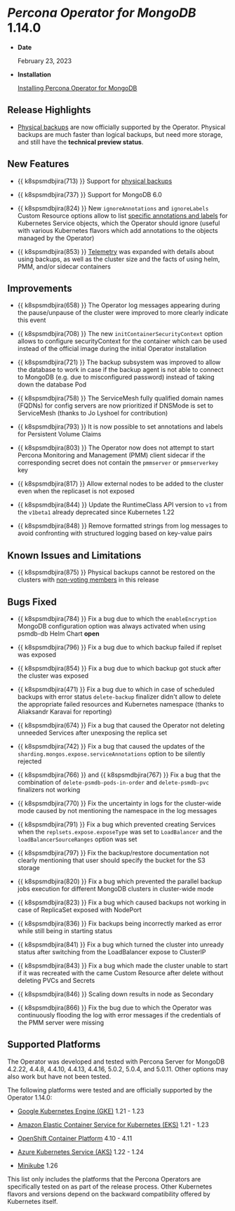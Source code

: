 # *Percona Operator for MongoDB* 1.14.0

* **Date**

    February 23, 2023

* **Installation**

    [Installing Percona Operator for MongoDB](../index.md#quickstart-guides)

## Release Highlights

* [Physical backups](backups-about.md#physical) are now officially supported by the Operator. Physical backups are much faster than logical backups, but need more storage, and still have the **technical preview status**.

## New Features

* {{ k8spsmdbjira(713) }} Support for [physical backups](backups-about.md#physical)

* {{ k8spsmdbjira(737) }} Support for MongoDB 6.0

* {{ k8spsmdbjira(824) }} New `ignoreAnnotations` and `ignoreLabels` Custom Resource options allow to list [specific annotations and labels](../annotations.md) for Kubernetes Service objects, which the Operator should ignore (useful with various Kubernetes flavors which add annotations to the objects managed by the Operator)

* {{ k8spsmdbjira(853) }} [Telemetry](../telemetry.md) was expanded with details about using backups, as well as the cluster size and the facts of using helm, PMM, and/or sidecar containers

## Improvements

* {{ k8spsmdbjira(658) }} The Operator log messages appearing during the pause/unpause of the cluster were improved to more clearly indicate this event

* {{ k8spsmdbjira(708) }} The new `initContainerSecurityContext` option allows to configure securityContext for the container which can be used instead of the official image during the initial Operator installation

* {{ k8spsmdbjira(721) }} The backup subsystem was improved to allow the database to work in case if the backup agent is not able to connect to MongoDB (e.g. due to misconfigured password) instead of taking down the database Pod

* {{ k8spsmdbjira(758) }} The ServiceMesh fully qualified domain names (FQDNs) for config servers are now prioritized if DNSMode is set to ServiceMesh (thanks to Jo Lyshoel for contribution)

* {{ k8spsmdbjira(793) }} It is now possible to set annotations and labels for Persistent Volume Claims

* {{ k8spsmdbjira(803) }} The Operator now does not attempt to start Percona Monitoring and Management (PMM) client sidecar if the corresponding secret does not contain the `pmmserver` or `pmmserverkey` key

* {{ k8spsmdbjira(817) }} Allow external nodes to be added to the cluster even when the replicaset is not exposed

* {{ k8spsmdbjira(844) }} Update the RuntimeClass API version to `v1` from the `v1beta1` already deprecated since Kubernetes 1.22

* {{ k8spsmdbjira(848) }} Remove formatted strings from log messages to avoid confronting with structured logging based on key-value pairs

## Known Issues and Limitations

* {{ k8spsmdbjira(875) }} Physical backups cannot be restored on the clusters with [non-voting members](../arbiter.md#adding-non-voting-nodes) in this release

## Bugs Fixed

* {{ k8spsmdbjira(784) }} Fix a bug due to which the `enableEncryption` MongoDB configuration option was always activated when using psmdb-db Helm Chart  **open**

* {{ k8spsmdbjira(796) }} Fix a bug due to which backup failed if replset was exposed

* {{ k8spsmdbjira(854) }} Fix a bug due to which backup got stuck after the cluster was exposed

* {{ k8spsmdbjira(471) }} Fix a bug due to which in case of scheduled backups with error status `delete-backup` finalizer didn't allow to delete the appropriate failed resources and Kubernetes namespace (thanks to Aliaksandr Karavai for reporting)

* {{ k8spsmdbjira(674) }} Fix a bug that caused the Operator not deleting unneeded Services after unexposing the replica set

* {{ k8spsmdbjira(742) }} Fix a bug that caused the updates of the `sharding.mongos.expose.serviceAnnotations` option to be silently rejected

* {{ k8spsmdbjira(766) }} and {{ k8spsmdbjira(767) }}  Fix a bug that the combination of `delete-psmdb-pods-in-order` and `delete-psmdb-pvc` finalizers not working

* {{ k8spsmdbjira(770) }} Fix the uncertainty in logs for the cluster-wide mode caused by not mentioning the namespace in the log messages

* {{ k8spsmdbjira(791) }} Fix a bug which prevented creating Services when the `replsets.expose.exposeType` was set to `LoadBalancer` and the `loadBalancerSourceRanges` option was set

* {{ k8spsmdbjira(797) }} Fix the backup/restore documentation not clearly mentioning that user should specify the bucket for the S3 storage

* {{ k8spsmdbjira(820) }} Fix a bug which prevented the parallel backup jobs execution for different MongoDB clusters in cluster-wide mode
 
* {{ k8spsmdbjira(823) }} Fix a bug which caused backups not working in case of ReplicaSet exposed with NodePort
 
* {{ k8spsmdbjira(836) }} Fix backups being incorrectly marked as error while still being in starting status
 
* {{ k8spsmdbjira(841) }} Fix a bug which turned the cluster into unready status after switching from the LoadBalancer expose to ClusterIP
 
* {{ k8spsmdbjira(843) }} Fix a bug which made the cluster unable to start if it was recreated with the came Custom Resource after delete without deleting PVCs and Secrets

* {{ k8spsmdbjira(846) }} Scaling down results in node as Secondary
 
* {{ k8spsmdbjira(866) }} Fix the bug due to which the Operator was continuously flooding the log with error messages if the credentials of the PMM server were missing

## Supported Platforms

The Operator was developed and tested with Percona Server for MongoDB 4.2.22, 4.4.8, 4.4.10, 4.4.13, 4.4.16, 5.0.2, 5.0.4, and 5.0.11. Other options may also work but have not been tested.

The following platforms were tested and are officially supported by the Operator 1.14.0:

* [Google Kubernetes Engine (GKE)](https://cloud.google.com/kubernetes-engine) 1.21 - 1.23

* [Amazon Elastic Container Service for Kubernetes (EKS)](https://aws.amazon.com) 1.21 - 1.23

* [OpenShift Container Platform](https://www.redhat.com/en/technologies/cloud-computing/openshift) 4.10 - 4.11

* [Azure Kubernetes Service (AKS)](https://azure.microsoft.com/en-us/services/kubernetes-service/) 1.22 - 1.24

* [Minikube](https://github.com/kubernetes/minikube) 1.26

This list only includes the platforms that the Percona Operators are specifically tested on as part of the release process. Other Kubernetes flavors and versions depend on the backward compatibility offered by Kubernetes itself.
